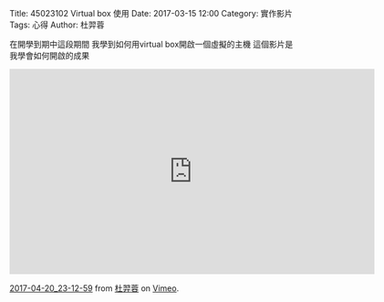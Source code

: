 Title: 45023102 Virtual box 使用
Date: 2017-03-15 12:00
Category: 實作影片
Tags: 心得
Author: 杜羿蓉

在開學到期中這段期間 
我學到如何用virtual box開啟一個虛擬的主機 
這個影片是我學會如何開啟的成果
<!-- PELICAN_END_SUMMARY -->
 <iframe src="https://player.vimeo.com/video/214673250" width="640" height="360" frameborder="0" webkitallowfullscreen mozallowfullscreen allowfullscreen></iframe>
<p><a href="https://vimeo.com/214673250">2017-04-20_23-12-59</a> from <a href="https://vimeo.com/user58919776">杜羿蓉</a> on <a href="https://vimeo.com">Vimeo</a>.</p>
